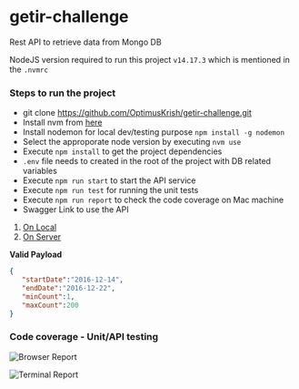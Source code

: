# getir-challenge
Rest API to retrieve data from Mongo DB

NodeJS version required to run this project `v14.17.3` which is mentioned in the `.nvmrc`

### Steps to run the project
- git clone https://github.com/OptimusKrish/getir-challenge.git
- Install nvm from [here](https://github.com/nvm-sh/nvm#installing-and-updating)
- Install nodemon for local dev/testing purpose `npm install -g nodemon`
- Select the approporate node version by executing `nvm use`
- Execute `npm install` to get the project dependencies
- `.env` file needs to created in the root of the project with DB related variables
- Execute `npm run start` to start the API service
- Execute `npm run test` for running the unit tests
- Execute `npm run report` to check the code coverage on Mac machine
- Swagger Link to use the API
 1. [On Local](http://localhost:3000/docs)
 2. [On Server](http://18.216.191.220/docs)

<b>Valid Payload</b>
```json
{
   "startDate":"2016-12-14",
   "endDate":"2016-12-22",
   "minCount":1,
   "maxCount":200
}
````

### Code coverage - Unit/API testing
![Browser Report](https://drive.google.com/file/d/1-uQbgJcYTVFIQDdsHq8RrWjAUSkmsIfB/view?usp=sharing)

![Terminal Report](https://drive.google.com/file/d/1ea482iaudAJgK0swOjElyf0G-ZCLIWRs/view?usp=sharing)